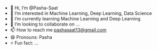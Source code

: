 - 👋 Hi, I’m @Pasha-Saat
- 👀 I’m interested in Machine Learning, Deep Learning, Data Science
- 🌱 I’m currently learning Machine Learning and Deep Learning
- 💞️ I’m looking to collaborate on ...
- 📫 How to reach me pashasaat13@gmail.com
- 😄 Pronouns: Pasha
- ⚡ Fun fact: ...

<!---
Pasha-Saat/Pasha-Saat is a ✨ special ✨ repository because its `README.md` (this file) appears on your GitHub profile.
You can click the Preview link to take a look at your changes.
--->
